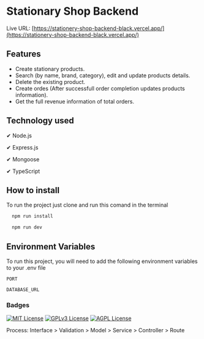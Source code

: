 # Stationary Shop Backend

Live URL: [https://stationery-shop-backend-black.vercel.app/](https://stationery-shop-backend-black.vercel.app/)

## Features

- Create stationary products.
- Search (by name, brand, category), edit and update products details.
- Delete the existing product.
- Create ordes (After successfull order completion updates products information).
- Get the full revenue information of total orders.

## Technology used

✔ Node.js

✔ Express.js

✔ Mongoose

✔ TypeScript

## How to install

To run the project just clone and run this comand in the terminal

```bash
  npm run install
```

```bash
  npm run dev
```

## Environment Variables

To run this project, you will need to add the following environment variables to your .env file

`PORT`

`DATABASE_URL`

### Badges

[![MIT License](https://img.shields.io/badge/License-MIT-green.svg)](https://choosealicense.com/licenses/mit/)
[![GPLv3 License](https://img.shields.io/badge/License-GPL%20v3-yellow.svg)](https://opensource.org/licenses/)
[![AGPL License](https://img.shields.io/badge/license-AGPL-blue.svg)](http://www.gnu.org/licenses/agpl-3.0)

Process: Interface > Validation > Model > Service > Controller > Route
